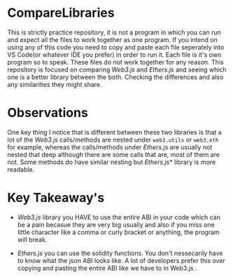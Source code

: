 # CompareLibraries
This is strictly practice repository, it is not a program in which you can run and expect all the files to work together as one program. If you intend on using any of
this code you need to copy and paste each file seperately into VS Code(or whatever IDE you prefer) in order to run it. Each file is it's own program so to speak. These 
files do not work together for any reason. This repository is focused on comparing *Web3.js* and *Ethers.js* and seeing which one is a better library between the both. 
Checking the differences and also any similarities they might share.

# Observations
One key thing I notice that is different between these two libraries is that a lot of the *Web3.js* calls/methods are nested under `web3.utils` or `web3.eth` for 
example, whereas the calls/methods under *Ethers.js* are usually not nested that deep although there are some calls that are, most of them are not. Some methods do 
have similar nesting but *Ethers.js** library is more readable.

# Key Takeaway's
- *Web3.js* library you HAVE to use the entire ABI in your code which can be a pain becasue they are very big usually and also if you miss one little character like a 
comma or curly bracket or anything, the program will break.

- *Ethers.js* you can use the solidity functions. You don't nessecarily have to know what the json ABI looks like. A lot of developers prefer this over copying and 
pasting the entire ABI like we have to in Web3.js .
